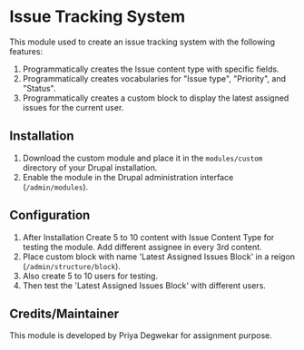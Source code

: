 # Issue Tracking System

This module used to create an issue tracking system with the following features:

1. Programmatically creates the Issue content type with specific fields.
2. Programmatically creates vocabularies for "Issue type", "Priority", and "Status".
3. Programmatically creates a custom block to display the latest assigned issues for the current user.

## Installation

1. Download the custom module and place it in the `modules/custom` directory of your Drupal installation.
2. Enable the module in the Drupal administration interface (`/admin/modules`).

## Configuration

1. After Installation Create 5 to 10 content with Issue Content Type for testing the module. Add different assignee in every 3rd content.
2. Place custom block with name 'Latest Assigned Issues Block' in a reigon (`/admin/structure/block`).
3. Also create 5 to 10 users for testing.
4. Then test the 'Latest Assigned Issues Block' with different users.

## Credits/Maintainer

This module is developed by Priya Degwekar for assignment purpose.
